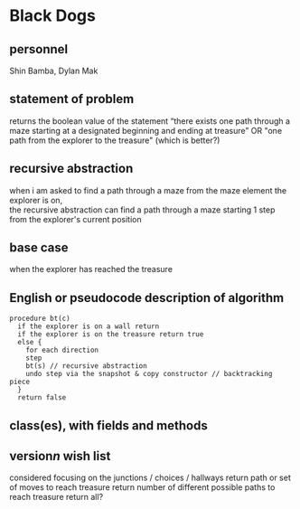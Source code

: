 # Black Dogs

## personnel
Shin Bamba, Dylan Mak

## statement of problem
returns the boolean value of the statement “there exists one path through a maze starting at a designated beginning and ending at treasure” OR "one path from the explorer to the treasure" (which is better?)

## recursive abstraction
when i am asked to find a path through a maze from the maze element the explorer is on,  
the recursive abstraction can find a path through a maze starting 1 step from the explorer's current position

## base case
when the explorer has reached the treasure

## English or pseudocode description of algorithm
```
procedure bt(c)
  if the explorer is on a wall return
  if the explorer is on the treasure return true
  else {  
    for each direction
    step
    bt(s) // recursive abstraction
    undo step via the snapshot & copy constructor // backtracking piece
  }
  return false
```

## class(es), with fields and methods
<!-- what should we put here? -->

## version*n* wish list
considered focusing on the junctions / choices / hallways
return path or set of moves to reach treasure
return number of different possible paths to reach treasure
return all?
